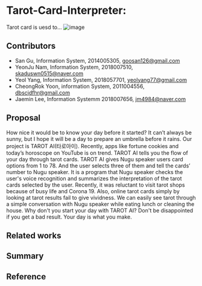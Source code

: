 # Tarot-Card-Interpreter: 
Tarot card is uesd to...
![image](https://github.com/Ediwna/Tarot-Card-Interpreter/blob/main/tarotcard.jpg)

## Contributors
- San Gu, Information System, 2014005305, goosan126@gmail.com
- YeonJu Nam, Information System, 2018007510, skaduswn0515@naver.com
- Yeol Yang, Information System, 2018057701, yeolyang77@gmail.com
- CheongRok Yoon, information System, 2011004556, dbscjdfhr@gmail.com
- Jaemin Lee, Information Systemm 2018007656, jm4984@naver.com

## Proposal
How nice it would be to know your day before it started? It can’t always be sunny, but I hope it will be a day to prepare an umbrella before it rains. Our project is TAROT AI(타로아이). Recently, apps like fortune cookies and today’s horoscope on YouTube is on trend. TAROT AI tells you the flow of your day through tarot cards. TAROT AI gives Nugu speaker users card options from 1 to 78. And the user selects three of them and tell the cards’ number to Nugu speaker. It is a program that Nugu speaker checks the user's voice recognition and summarizes the interpretation of the tarot cards selected by the user. Recently, it was reluctant to visit tarot shops because of busy life and Corona 19. Also, online tarot cards simply by looking at tarot results fail to give vividness. We can easily see tarot through a simple conversation with Nugu speaker while eating lunch or cleaning the house. Why don't you start your day with TAROT AI? Don't be disappointed if you get a bad result. Your day is what you make.

## Related works


## Summary


## Reference
